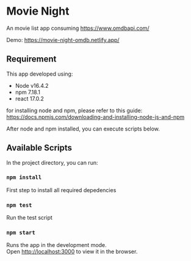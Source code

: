 # Movie Night
An movie list app consuming https://www.omdbapi.com/

Demo: https://movie-night-omdb.netlify.app/

## Requirement
This app developed using:
- Node v16.4.2
- npm 7.18.1
- react 17.0.2

for installing node and npm, please refer to this guide: https://docs.npmjs.com/downloading-and-installing-node-js-and-npm

After node and npm installed, you can execute scripts below.

## Available Scripts

In the project directory, you can run:

### `npm install`

First step to install all required depedencies

### `npm test`

Run the test script
### `npm start`

Runs the app in the development mode.\
Open [http://localhost:3000](http://localhost:3000) to view it in the browser.